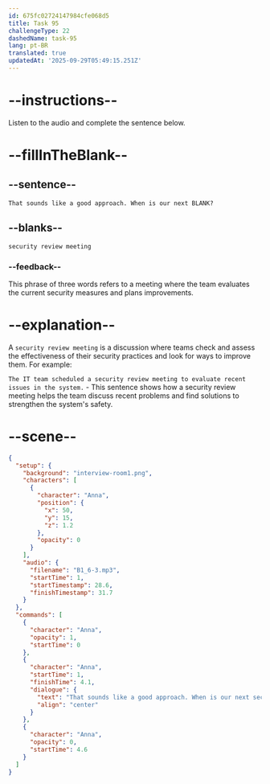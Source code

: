 ```yaml
---
id: 675fc02724147984cfe068d5
title: Task 95
challengeType: 22
dashedName: task-95
lang: pt-BR
translated: true
updatedAt: '2025-09-29T05:49:15.251Z'
---
```


<!-- (Audio) Anna: That sounds like a good approach. When is our next security review meeting? -->

# --instructions--

Listen to the audio and complete the sentence below.

# --fillInTheBlank--

## --sentence--

`That sounds like a good approach. When is our next BLANK?`

## --blanks--

`security review meeting`

### --feedback--

This phrase of three words refers to a meeting where the team evaluates the current security measures and plans improvements.

# --explanation--

A `security review meeting` is a discussion where teams check and assess the effectiveness of their security practices and look for ways to improve them. For example:

`The IT team scheduled a security review meeting to evaluate recent issues in the system.` - This sentence shows how a security review meeting helps the team discuss recent problems and find solutions to strengthen the system's safety.

# --scene--

```json
{
  "setup": {
    "background": "interview-room1.png",
    "characters": [
      {
        "character": "Anna",
        "position": {
          "x": 50,
          "y": 15,
          "z": 1.2
        },
        "opacity": 0
      }
    ],
    "audio": {
      "filename": "B1_6-3.mp3",
      "startTime": 1,
      "startTimestamp": 28.6,
      "finishTimestamp": 31.7
    }
  },
  "commands": [
    {
      "character": "Anna",
      "opacity": 1,
      "startTime": 0
    },
    {
      "character": "Anna",
      "startTime": 1,
      "finishTime": 4.1,
      "dialogue": {
        "text": "That sounds like a good approach. When is our next security review meeting?",
        "align": "center"
      }
    },
    {
      "character": "Anna",
      "opacity": 0,
      "startTime": 4.6
    }
  ]
}
```
